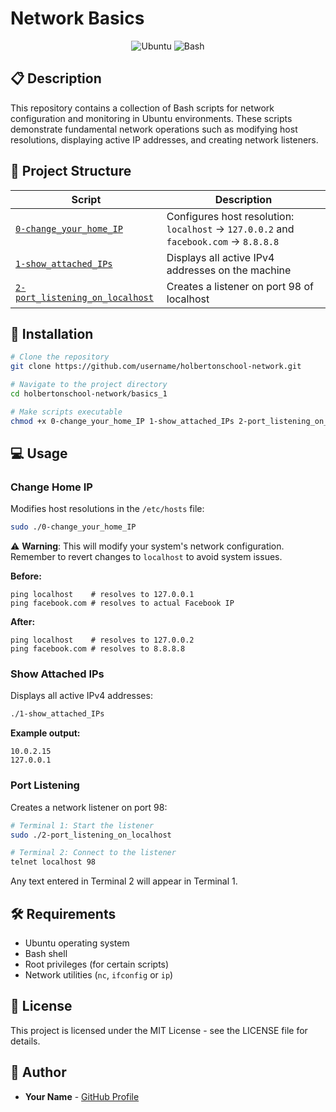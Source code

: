 # Network Basics

<p align="center">
  <img src="https://img.shields.io/badge/Ubuntu-E95420?style=for-the-badge&logo=ubuntu&logoColor=white" alt="Ubuntu"/>
  <img src="https://img.shields.io/badge/Shell_Script-121011?style=for-the-badge&logo=gnu-bash&logoColor=white" alt="Bash"/>
</p>

## 📋 Description

This repository contains a collection of Bash scripts for network configuration and monitoring in Ubuntu environments. These scripts demonstrate fundamental network operations such as modifying host resolutions, displaying active IP addresses, and creating network listeners.

## 📁 Project Structure

| Script | Description |
|--------|-------------|
| [`0-change_your_home_IP`](./basics_1/0-change_your_home_IP) | Configures host resolution: `localhost` → `127.0.0.2` and `facebook.com` → `8.8.8.8` |
| [`1-show_attached_IPs`](./basics_1/1-show_attached_IPs) | Displays all active IPv4 addresses on the machine |
| [`2-port_listening_on_localhost`](./basics_1/2-port_listening_on_localhost) | Creates a listener on port 98 of localhost |

## 🚀 Installation

```bash
# Clone the repository
git clone https://github.com/username/holbertonschool-network.git

# Navigate to the project directory
cd holbertonschool-network/basics_1

# Make scripts executable
chmod +x 0-change_your_home_IP 1-show_attached_IPs 2-port_listening_on_localhost
```

## 💻 Usage

### Change Home IP

Modifies host resolutions in the `/etc/hosts` file:

```bash
sudo ./0-change_your_home_IP
```

⚠️ **Warning**: This will modify your system's network configuration. Remember to revert changes to `localhost` to avoid system issues.

**Before:**
```
ping localhost    # resolves to 127.0.0.1
ping facebook.com # resolves to actual Facebook IP
```

**After:**
```
ping localhost    # resolves to 127.0.0.2
ping facebook.com # resolves to 8.8.8.8
```

### Show Attached IPs

Displays all active IPv4 addresses:

```bash
./1-show_attached_IPs
```

**Example output:**
```
10.0.2.15
127.0.0.1
```

### Port Listening

Creates a network listener on port 98:

```bash
# Terminal 1: Start the listener
sudo ./2-port_listening_on_localhost

# Terminal 2: Connect to the listener
telnet localhost 98
```

Any text entered in Terminal 2 will appear in Terminal 1.

## 🛠️ Requirements

- Ubuntu operating system
- Bash shell
- Root privileges (for certain scripts)
- Network utilities (`nc`, `ifconfig` or `ip`)

## 📝 License

This project is licensed under the MIT License - see the LICENSE file for details.

## 👤 Author

- **Your Name** - [GitHub Profile](https://github.com/yourusername)